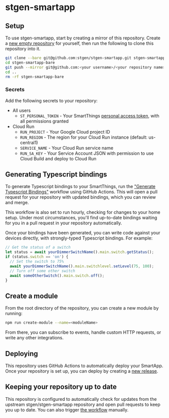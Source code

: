 # stgen-smartapp

## Setup

To use stgen-smartapp, start by creating a mirror of this repository. Create a [new empty repository](https://github.com/new) for yourself, then run the following to clone this repository into it.

```bash
git clone --bare git@github.com:stgen/stgen-smartapp.git stgen-smartapp-bare
cd stgen-smartapp-bare
git push --mirror git@github.com:<your username>/<your repository name>
cd ..
rm -rf stgen-smartapp-bare
```

### Secrets

Add the following secrets to your repository:

- All users
  - `ST_PERSONAL_TOKEN` - Your SmartThings [personal access token](https://account.smartthings.com/tokens), with all permissions granted
- Cloud Run
  - `RUN_PROJECT` - Your Google Cloud project ID
  - `RUN_REGION` - The region for your Cloud Run instance (default: us-central1)
  - `SERVICE_NAME` - Your Cloud Run service name
  - `RUN_SA_KEY` - Your Service Account JSON with permission to use Cloud Build and deploy to Cloud Run

## Generating Typescript bindings

To generate Typescript bindings to your SmartThings, run the ["Generate Typescript Bindings"](./actions?query=workflow%3A"Generate+Typescript+Bindings") workflow using GitHub Actions. This will open a pull request for your repository with updated bindings, which you can review and merge.

This workflow is also set to run hourly, checking for changes to your home setup. Under most circumstances, you'll find up-to-date bindings waiting for you in a pull request in your repository automatically.

Once your bindings have been generated, you can write code against your devices directly, with strongly-typed Typescript bindings. For example:

```typescript
// Get the status of a switch
let status = await yourDimmerSwitchName().main.switch.getStatus();
if (status.switch == 'on') {
  // Set the switch to 75%
  await yourDimmerSwitchName().main.switchlevel.setLevel(75, 100);
  // Turn off some other switch
  await someOtherSwitch().main.switch.off();
}
```

## Create a module

From the root directory of the repository, you can create a new module by running:

```bash
npm run create-module --name=<moduleName>
```

From there, you can subscribe to events, handle custom HTTP requests, or write any other integrations.

## Deploying

This repository uses GitHub Actions to automatically deploy your SmartApp. Once your repository is set up, you can deploy by creating a [new release](./releases/new).

## Keeping your repository up to date

This repository is configured to automatically check for updates from the upstream stgen/stgen-smartapp repository and open pull requests to keep you up to date. You can also trigger [the workflow](./actions?query=workflow%3A"Check+for+updates+to+stgen%2Fstgen-smartapp") manually.
